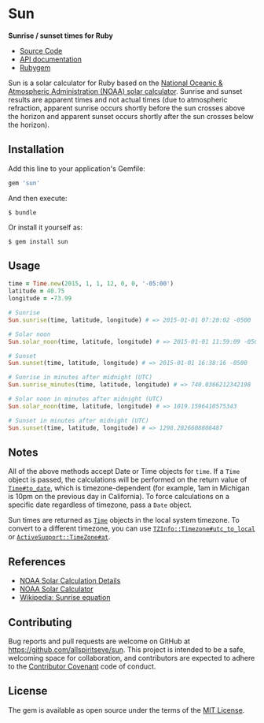 # Sun

**Sunrise / sunset times for Ruby**

* [Source Code]
* [API documentation]
* [Rubygem]

[Source Code]: https://github.com/allspiritseve/sun "Source code at Github"
[API documentation]: http://rubydoc.info/gems/sun/frames "RDoc API Documentation at RubyDoc.info"
[Rubygem]: http://rubygems.org/gems/sun "Ruby gem at RubyGems.org"

Sun is a solar calculator for Ruby based on the [National Oceanic & Atmospheric Administration (NOAA) solar calculator](http://www.esrl.noaa.gov/gmd/grad/solcalc/). Sunrise and sunset results are apparent times and not actual times (due to atmospheric refraction, apparent sunrise occurs shortly before the sun crosses above the horizon and apparent sunset occurs shortly after the sun crosses below the horizon).

## Installation

Add this line to your application's Gemfile:

```ruby
gem 'sun'
```

And then execute:

    $ bundle

Or install it yourself as:

    $ gem install sun

## Usage

```ruby
time = Time.new(2015, 1, 1, 12, 0, 0, '-05:00')
latitude = 40.75
longitude = -73.99

# Sunrise
Sun.sunrise(time, latitude, longitude) # => 2015-01-01 07:20:02 -0500

# Solar noon
Sun.solar_noon(time, latitude, longitude) # => 2015-01-01 11:59:09 -0500

# Sunset
Sun.sunset(time, latitude, longitude) # => 2015-01-01 16:38:16 -0500

# Sunrise in minutes after midnight (UTC)
Sun.sunrise_minutes(time, latitude, longitude) # => 740.0366212342198

# Solar noon in minutes after midnight (UTC)
Sun.solar_noon(time, latitude, longitude) # => 1019.1596410575343

# Sunset in minutes after midnight (UTC)
Sun.sunset(time, latitude, longitude) # => 1298.2826608808487
```

## Notes

All of the above methods accept Date or Time objects for `time`. If a `Time` object is passed, the calculations will be performed on the return value of [`Time#to_date`](http://ruby-doc.org/stdlib-2.2.2/libdoc/date/rdoc/Time.html#method-i-to_date), which is timezone-dependent (for example, 1am in Michigan is 10pm on the previous day in California). To force calculations on a specific date regardless of timezone, pass a `Date` object.

Sun times are returned as [`Time`](http://ruby-doc.org/core-2.2.2/Time.html) objects in the local system timezone. To convert to a different timezone, you can use [`TZInfo::Timezone#utc_to_local`](http://www.rubydoc.info/gems/tzinfo/TZInfo/Timezone#utc_to_local-instance_method) or [`ActiveSupport::TimeZone#at`](http://api.rubyonrails.org/classes/ActiveSupport/TimeZone.html#method-i-at).

## References

* [NOAA Solar Calculation Details](http://www.esrl.noaa.gov/gmd/grad/solcalc/calcdetails.html)
* [NOAA Solar Calculator](http://www.esrl.noaa.gov/gmd/grad/solcalc/)
* [Wikipedia: Sunrise equation](https://en.wikipedia.org/wiki/Sunrise_equation)

## Contributing

Bug reports and pull requests are welcome on GitHub at https://github.com/allspiritseve/sun. This project is intended to be a safe, welcoming space for collaboration, and contributors are expected to adhere to the [Contributor Covenant](contributor-covenant.org) code of conduct.

## License

The gem is available as open source under the terms of the [MIT License](http://opensource.org/licenses/MIT).
